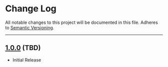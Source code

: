 # Change Log
All notable changes to this project will be documented in this file.
Adheres to [Semantic Versioning](http://semver.org/).

---

## [1.0.0](https://github.com/ngageoint/mgrs-ios/releases/tag/1.0.0) (TBD)

* Initial Release
